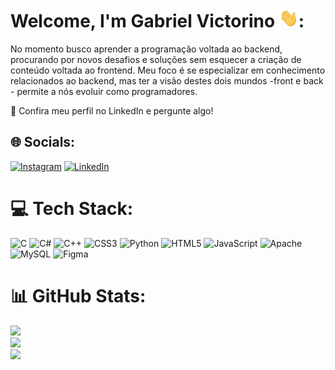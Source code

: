 # Welcome, I'm Gabriel Victorino <img src="https://github.com/GabrielVictorino8266/GabrielVictorino8266/blob/main/hi.gif" height="30px">:
No momento busco aprender a programação voltada ao backend, procurando por novos desafios e soluções sem esquecer a criação de conteúdo voltada ao frontend. Meu foco é se especializar em conhecimento relacionados ao backend, mas ter a visão destes dois mundos -front e back - permite a nós evoluir como programadores.

💬 Confira meu perfil no LinkedIn e pergunte algo!

## 🌐 Socials:
[![Instagram](https://img.shields.io/badge/Instagram-%23E4405F.svg?logo=Instagram&logoColor=white)](https://instagram.com/gabriel.victorino2004) [![LinkedIn](https://img.shields.io/badge/LinkedIn-%230077B5.svg?logo=linkedin&logoColor=white)](https://linkedin.com/in/gabriel-victorino-051356227) 

# 💻 Tech Stack:
<!-- [![Ashutosh's github activity graph](https://github-readme-activity-graph.cyclic.app/graph?username=gabrielvictorino8266&bg_color=0d113f&color=ffffff&line=4cbac2&point=05ffb4&area=true&hide_border=true)](https://github.com/ashutosh00710/github-readme-activity-graph) -->

![C](https://img.shields.io/badge/c-%2300599C.svg?style=flat&logo=c&logoColor=white) ![C#](https://img.shields.io/badge/c%23-%23239120.svg?style=flat&logo=c-sharp&logoColor=white) ![C++](https://img.shields.io/badge/c++-%2300599C.svg?style=flat&logo=c%2B%2B&logoColor=white) ![CSS3](https://img.shields.io/badge/css3-%231572B6.svg?style=flat&logo=css3&logoColor=white) ![Python](https://img.shields.io/badge/python-3670A0?style=flat&logo=python&logoColor=ffdd54) ![HTML5](https://img.shields.io/badge/html5-%23E34F26.svg?style=flat&logo=html5&logoColor=white) ![JavaScript](https://img.shields.io/badge/javascript-%23323330.svg?style=flat&logo=javascript&logoColor=%23F7DF1E) ![Apache](https://img.shields.io/badge/apache-%23D42029.svg?style=flat&logo=apache&logoColor=white) ![MySQL](https://img.shields.io/badge/mysql-%2300f.svg?style=flat&logo=mysql&logoColor=white) 	![Figma](https://img.shields.io/badge/figma-%23F24E1E.svg?style=flat&logo=figma&logoColor=white)
# 📊 GitHub Stats:
![](https://github-readme-stats.vercel.app/api?username=GabrielVictorino8266&theme=algolia&hide_border=false&include_all_commits=false&count_private=false)<br/>
![](https://github-readme-streak-stats.herokuapp.com/?user=GabrielVictorino8266&theme=algolia&hide_border=false)<br/>
![](https://github-readme-stats.vercel.app/api/top-langs/?username=GabrielVictorino8266&theme=algolia&hide_border=false&include_all_commits=false&count_private=false&layout=compact)

<!-- Proudly created with GPRM ( https://gprm.itsvg.in ) -->
